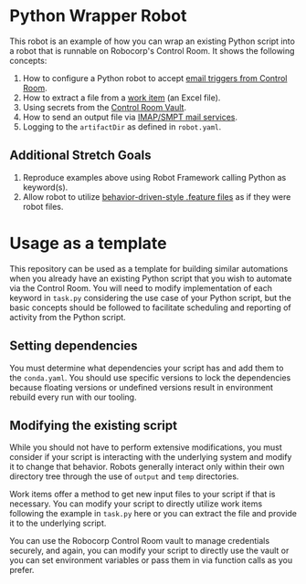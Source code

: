# Python Wrapper Robot

This robot is an example of how you can wrap an existing Python script into a robot that is runnable on Robocorp's Control Room. It shows the following concepts:

1. How to configure a Python robot to accept [email triggers from Control Room](https://robocorp.com/docs/control-room/attended-or-unattended/email-trigger#configuration-options).
2. How to extract a file from a [work item](https://robocorp.com/docs/development-guide/control-room/work-items#what-is-a-work-item) (an Excel file).
3. Using secrets from the [Control Room Vault](https://robocorp.com/docs/development-guide/variables-and-secrets/vault).
4. How to send an output file via [IMAP/SMPT mail services](https://robocorp.com/docs/libraries/rpa-framework/rpa-email-imapsmtp).
5. Logging to the `artifactDir` as defined in `robot.yaml`.

## Additional Stretch Goals

1. Reproduce examples above using Robot Framework calling Python as keyword(s).
2. Allow robot to utilize [behavior-driven-style .feature files](http://robotframework.org/robotframework/latest/RobotFrameworkUserGuide.html#behavior-driven-style) as if they were robot files.

# Usage as a template

This repository can be used as a template for building similar automations when you already have an existing Python script that you wish to automate via the Control Room. You will need to modify implementation of each keyword in `task.py` considering the use case of your Python script, but the basic concepts should be followed to facilitate scheduling and reporting of activity from the Python script. 

## Setting dependencies

You must determine what dependencies your script has and add them to the `conda.yaml`. You should use specific versions to lock the dependencies because floating versions or undefined versions result in environment rebuild every run with our tooling.

## Modifying the existing script

While you should not have to perform extensive modifications, you must consider if your script is interacting with the underlying system and modify it to change that behavior. Robots generally interact only within their own directory tree through the use of `output` and `temp` directories. 

Work items offer a method to get new input files to your script if that is necessary. You can modify your script to directly utilize work items following the example in `task.py` here or you can extract the file and provide it to the underlying script.

You can use the Robocorp Control Room vault to manage credentials securely, and again, you can modify your script to directly use the vault or you can set environment variables or pass them in via function calls as you prefer.